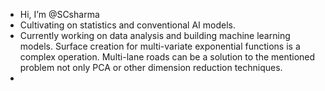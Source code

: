 -  Hi, I’m @SCsharma
- Cultivating on statistics and conventional AI models.
- Currently working on data analysis and building machine learning models. Surface creation for multi-variate exponential functions is a complex operation. Multi-lane roads can be a solution to the mentioned problem not only PCA or other dimension reduction techniques.  
-
<!---
ShashJan94/ShashJan94 is a ✨ special ✨ repository because its `README.md` (this file) appears on your GitHub profile.
You can click the Preview link to take a look at your changes.
--->
